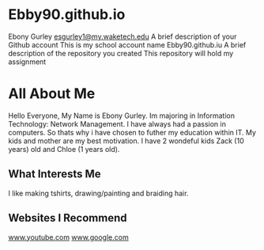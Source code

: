 # Ebby90.github.io
Ebony Gurley
esgurley1@my.waketech.edu
A brief description of your Github account This is my school account name Ebby90.github.iu
A brief description of the repository you created This repository will hold my assignment
# All About Me
Hello Everyone, My Name is Ebony Gurley. Im majoring in Information Technology: Network Management. I have always had a passion in computers. So thats why i have chosen to futher my education within IT. My kids and mother are my best motivation. I have 2 wondeful kids Zack (10 years) old and Chloe (1 years old). 
## What Interests Me
I like making tshirts, drawing/painting and braiding hair.
## Websites I Recommend
www.youtube.com
www.google.com
